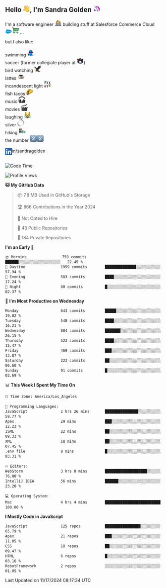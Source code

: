 ## Hello <img src="./static/emoji/wave.png" width="22" />, I'm Sandra Golden <img src="./static/emoji/unicorn-face.png" width="22" />

I'm a software engineer <img src="./static/emoji/female-technologist.png" width="22" /> building stuff at Salesforce Commerce Cloud <img src="./static/emoji/salesforce.png" width="22" /><img src="./static/emoji/commerce-cloud.png" width="22" />&nbsp;...

but I also like:<br/><br/>
swimming <img alt="swimming" src="./static/emoji/keep-swimming.png" width="22" /><br/>
soccer  (former collegiate player at <img src="./static/emoji/auburn.png" width="22" />)<br/>
bird watching <img src="./static/emoji/eagle.png" width="22" /><br/>
lattes <img src="./static/emoji/coffee.png" width="22" /><br/>
incandescent light <img src="./static/emoji/lights.png" width="22" /><br/>
fish tacos <img src="./static/emoji/taco.png" width="22" /><br/>
music <img src="./static/emoji/headphones.png" width="22" /><br/>
movies <img src="./static/emoji/movie-clapper.png" width="22" /><br/>
laughing <img src="./static/emoji/joy-cat.png" width="22" /><br/>
silver <img src="./static/emoji/silver-hoop.png" width="22" /><br/>
hiking <img src="./static/emoji/hiker.png" width="22" /><br/>
the number <img src="./static/emoji/two.png" width="22" /><img src="./static/emoji/two.png" width="22" />
<br/><br/>
<img align="left" alt="Sandra Golden | LinkedIn" width="22px" src="./static/emoji/linkedin.png" /> <a href="https://www.linkedin.com/in/sandragolden/">in/sandragolden</a>
<br/><br/>
<!--START_SECTION:waka-->
![Code Time](http://img.shields.io/badge/Code%20Time-742%20hrs%2018%20mins-blue)

![Profile Views](http://img.shields.io/badge/Profile%20Views-0-blue)

**🐱 My GitHub Data** 

> 📦 7.8 MB Used in GitHub's Storage 
 > 
> 🏆 866 Contributions in the Year 2024
 > 
> 🚫 Not Opted to Hire
 > 
> 📜 43 Public Repositories 
 > 
> 🔑 184 Private Repositories 
 > 
**I'm an Early 🐤** 

```text
🌞 Morning                759 commits         ██████░░░░░░░░░░░░░░░░░░░   22.45 % 
🌆 Daytime                1959 commits        ██████████████░░░░░░░░░░░   57.94 % 
🌃 Evening                583 commits         ████░░░░░░░░░░░░░░░░░░░░░   17.24 % 
🌙 Night                  80 commits          █░░░░░░░░░░░░░░░░░░░░░░░░   02.37 % 
```
📅 **I'm Most Productive on Wednesday** 

```text
Monday                   643 commits         █████░░░░░░░░░░░░░░░░░░░░   19.02 % 
Tuesday                  548 commits         ████░░░░░░░░░░░░░░░░░░░░░   16.21 % 
Wednesday                884 commits         ███████░░░░░░░░░░░░░░░░░░   26.15 % 
Thursday                 523 commits         ████░░░░░░░░░░░░░░░░░░░░░   15.47 % 
Friday                   469 commits         ███░░░░░░░░░░░░░░░░░░░░░░   13.87 % 
Saturday                 223 commits         ██░░░░░░░░░░░░░░░░░░░░░░░   06.60 % 
Sunday                   91 commits          █░░░░░░░░░░░░░░░░░░░░░░░░   02.69 % 
```


📊 **This Week I Spent My Time On** 

```text
🕑︎ Time Zone: America/Los_Angeles

💬 Programming Languages: 
JavaScript               2 hrs 26 mins       ███████████████░░░░░░░░░░   59.77 % 
Apex                     29 mins             ███░░░░░░░░░░░░░░░░░░░░░░   12.23 % 
ISML                     22 mins             ██░░░░░░░░░░░░░░░░░░░░░░░   09.33 % 
XML                      18 mins             ██░░░░░░░░░░░░░░░░░░░░░░░   07.45 % 
.env file                8 mins              █░░░░░░░░░░░░░░░░░░░░░░░░   03.31 % 

🔥 Editors: 
WebStorm                 3 hrs 8 mins        ███████████████████░░░░░░   76.80 % 
IntelliJ IDEA            56 mins             ██████░░░░░░░░░░░░░░░░░░░   23.20 % 

💻 Operating System: 
Mac                      4 hrs 4 mins        █████████████████████████   100.00 % 
```

**I Mostly Code in JavaScript** 

```text
JavaScript               125 repos           ████████████████░░░░░░░░░   65.79 % 
Apex                     21 repos            ███░░░░░░░░░░░░░░░░░░░░░░   11.05 % 
CSS                      18 repos            ██░░░░░░░░░░░░░░░░░░░░░░░   09.47 % 
HTML                     6 repos             █░░░░░░░░░░░░░░░░░░░░░░░░   03.16 % 
RobotFramework           2 repos             ░░░░░░░░░░░░░░░░░░░░░░░░░   01.05 % 
```




 Last Updated on 11/17/2024 08:17:34 UTC
<!--END_SECTION:waka-->
